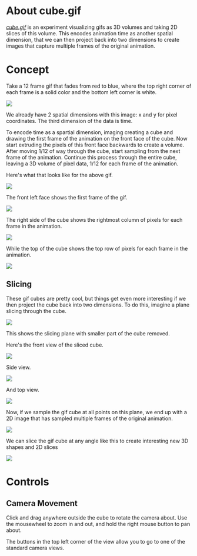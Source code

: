 # About cube.gif

*[cube.gif](site)* is an experiment visualizing gifs as 3D volumes and taking 2D slices of this volume. This encodes animation time as another spatial dimension, that we can then project back into two dimensions to create images that capture multiple frames of the original animation.


# Concept
Take a 12 frame gif that fades from red to blue, where the top right corner of each frame is a solid color and the bottom left corner is white.

![](https://raw.githubusercontent.com/mattbierner/cube-gif/gh-pages/documentation/images/example-start.gif)

We already have 2 spatial dimensions with this image: x and y for pixel coordinates. The third dimension of the data is time.

To encode time as a spartial dimension, imaging creating a cube and drawing the first frame of the animation on the front face of the cube. Now start extruding the pixels of this front face backwards to create a volume. After moving 1/12 of way through the cube, start sampling from the next frame of the animation. Continue this process through the entire cube, leaving a 3D volume of pixel data, 1/12 for each frame of the animation.

Here's what that looks like for the above gif.

![](https://raw.githubusercontent.com/mattbierner/cube-gif/gh-pages/documentation/images/cube.png)

The front left face shows the first frame of the gif.

![](https://raw.githubusercontent.com/mattbierner/cube-gif/gh-pages/documentation/images/cube-front.png)

The right side of the cube shows the rightmost column of pixels for each frame in the animation.

![](https://raw.githubusercontent.com/mattbierner/cube-gif/gh-pages/documentation/images/cube-side.png)

While the top of the cube shows the top row of pixels for each frame in the animation.

![](https://raw.githubusercontent.com/mattbierner/cube-gif/gh-pages/documentation/images/cube-top.png)

## Slicing
These gif cubes are pretty cool, but things get even more interesting if we then project the cube back into two dimensions. To do this, imagine a plane slicing through the cube.

![](https://raw.githubusercontent.com/mattbierner/cube-gif/gh-pages/documentation/images/cube-slice.png)

This shows the slicing plane with smaller part of the cube removed.

Here's the front view of the sliced cube.

![](https://raw.githubusercontent.com/mattbierner/cube-gif/gh-pages/documentation/images/cube-slice-front.png)

Side view.

![](https://raw.githubusercontent.com/mattbierner/cube-gif/gh-pages/documentation/images/cube-slice-side.png)

And top view.

![](https://raw.githubusercontent.com/mattbierner/cube-gif/gh-pages/documentation/images/cube-slice-top.png)


Now, if we sample the gif cube at all points on this plane, we end up with a 2D image that has sampled multiple frames of the original animation.

![](https://raw.githubusercontent.com/mattbierner/cube-gif/gh-pages/documentation/images/cube-slice-image.png)

We can slice the gif cube at any angle like this to create interesting new 3D shapes and 2D slices

![](https://raw.githubusercontent.com/mattbierner/cube-gif/gh-pages/documentation/images/slice-angled.png)


# Controls

## Camera Movement
Click and drag anywhere outside the cube to rotate the camera about. Use the mousewheel to zoom in and out, and hold the right mouse button to pan about.

The buttons in the top left corner of the view allow you to go to one of the standard camera views.

